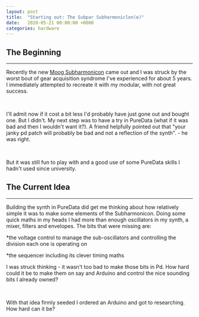 ```yaml
---
layout: post
title:  "Starting out: The Subpar Subharmoniclon(e)"
date:   2020-05-21 00:00:00 +0000
categories: hardware
---
```



## The Beginning
-----------------

Recently the new [Moog Subharmonicon](https://www.moogmusic.com/products/subharmonicon) came out and I was struck by the worst bout of gear acquisition syndrome I've experienced for about 5 years. I immediately attempted to recreate it with my modular, with not great success. 

<br>

I'll admit now if it cost a bit less I'd probably have just gone out and bought one. But I didn't. My next step was to have a try in PureData (what if it was bad and then I wouldn't want it?). A friend helpfully pointed out that "your janky pd patch will probably be bad and not a reflection of the synth". - he was right.

<br>


But it was still fun to play with and a good use of some PureData skills I hadn't used since university.


## The Current Idea
-----------------

Building the synth in PureData did get me thinking about how relatively simple it was to make some elements of the Subharmonicon. Doing some quick maths in my heads I had more than enough oscillators in my synth, a mixer, filters and envelopes. The bits that were missing are:

*the voltage control to manage the sub-oscillators and controlling the division each one is operating on

*the sequencer including its clever timing maths

I was struck thinking - it wasn't too bad to make those bits in Pd. How hard could it be to make them on say and Arduino and control the nice sounding bits I already owned?

<br>

With that idea firmly seeded I ordered an Arduino and got to researching. How hard can it be? 
